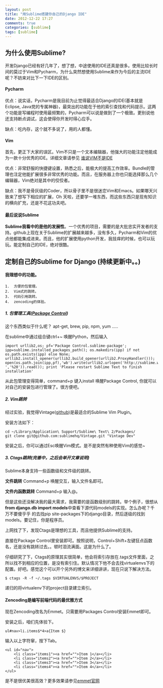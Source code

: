 ```yaml
---
layout: post
title: "用Sublime搭建你自己的Django IDE"
date: 2012-12-22 17:27
comments: true
categories: [sublime]
tags: [sublime]
---
```


## 为什么使用Sublime?

开发Django已经有好几年了，想了想，中途使用的IDE还真是很多。使用比较长时间的莫过于Vim和Pycharm，为什么突然想使用Sublime来作为今后的主流IDE呢？不妨来对比下一下IDE的区别。

<!--more-->



#### Pycharm


优点：说实话，Pycharm是我目前为止觉得最适合Django的IDE(基本就是Eclipse, Java党的专属神器)，最突出的功能在于他的索引查找和代码提示。这两个功能是写编程时使用最频繁的，Pycharm可以说是做到了一个极致。更别说他还支持断点调试，这会使得你开发时得心应手。



缺点：吃内存，这个就不多说了，用的人都懂。


#### Vim 

首先，更正下大家的误区。Vim不只是一个文本编辑器，他强大的功能注定他能成为一款十分优秀的IDE。详细文章请参见 [谁说VIM不是IDE](http://www.cnblogs.com/chijianqiang/archive/2012/10/30/vim-1.html)


优点：非常舒服的快捷键设置，熟悉之后，能极大的提高工作效率。Bundle的管理也注定他能扩展很多非常优秀的功能。而且，在服务器上你也只能选择那么几个编辑器，Vim绝对是其中的佼佼者。


缺点：我不是骨灰级的Coder，所以骨子里不是很迷恋Vim和Emacs。如果哪天兴致来了想写下相应的扩展，Oh 天啦，还要学一堆东西，而这些东西只是现有知识的横向扩充，还是不花这功夫吧。

#### 最后说说Sublime


**Sublime我看中的是他的发展性**。一个优秀的项目，需要的是大批忠实开发者的支持。github上现在关于Sublime的扩展越来越多，没有多久，Pycharm和Vim的优点他都能集成进来。而且，他的扩展使用python开发，我技痒的时候，也可以玩玩。能定制自己的IDE，绝对很酷。



## 定制自己的Sublime for Django (持续更新中。。) 


#### 我理想中的功能。


    1.  方便的包管理。 
    2.  Vim式的跳转。
    3.  代码引用跳转。
    4.  zencoding的体验。


#####  1. 包管理工具([Package Control](http://wbond.net/sublime_packages/package_control))
这个东西类似于什么呢？ apt-get, brew, pip, npm, yum .....


在sublime中通过组合键ctrl+~ 唤醒Python，然后输入

```
import urllib2,os; pf='Package Control.sublime-package'; ipp=sublime.installed_packages_path(); os.makedirs(ipp) if not os.path.exists(ipp) else None; urllib2.install_opener(urllib2.build_opener(urllib2.ProxyHandler())); open(os.path.join(ipp,pf),'wb').write(urllib2.urlopen('http://sublime.wbond.net/'+pf.replace(' ','%20')).read()); print 'Please restart Sublime Text to finish installation'
```

从此包管理变得简单，command+p 键入install 唤醒Package Control, 你就可以对自己的安装包进行管理了。很方便吧。

#####  2. Vim跳转
经过实验，我觉得Vintage([github](https://github.com/sublimehq/Vintage))是最适合的Sublime Vim Plugin。


安装方法如下：
```
cd ~/Library/Application\ Support/Sublime\ Text\ 2/Packages/
git clone git@github.com:sublimehq/Vintage.git "Vintage Dev"
```

安装之后，你可以通过Esc唤醒Vim模式。是不是突然有种使用Vim的感觉~


#####  3. Ctags跳转(完善中，之后会单开文章说明)
Sublime本身支持一些函数级和文件级的跳转。

**文件跳转** Command+p 唤醒交互，输入文件名即可。


**文件内函数跳转** Command+p 输入@。


但是这些还没解决我的最大需求，我需要的是函数级别的跳转。举个例子，很想从**from django.db import models**中查看下源代码models的实现。怎么办呢？千万不要傻乎乎
的去找pip site-packages下的django目录，然后逐级的找到models。要记住，你是程序员。


上网找了下，发现Ctags是理想的工具，而且他提供Sublime的支持。




直接在Package Control里安装即可。按照说明，Control+Shift+左键狂点函数名，还是没有跳转过去。。顿时泪流满面。这是为什么了。


仔细研究了下，Ctags的原理其实很简单，他会将索引存放在.tags文件里面，之所以找不到相应的位置，是没有索引住。默认情况下他不会去找virtualenvs下的配置。好吧。感觉这个可以开个另外的博文来详细讲讲，现在只说下解决方法。
```
$ ctags -R -f ~/.tags $VIRTUALENVS/$PROJECT
```
递归的将virtualenv下的project目录建立索引。


#### Zencoding是编写前端代码的最优雅方式
现在Zencoding改名为Emmet。只需要用Packages Control安装Emmet即可。


安装之后，咱们先体验下。

    ul#nav>li.items$*4>a{Item $}



输入以上字符窜，按下Tab。

    <ul id="nav">
        <li class="items1"><a href="">Item 1</a></li>
        <li class="items2"><a href="">Item 2</a></li>
        <li class="items3"><a href="">Item 3</a></li>
        <li class="items4"><a href="">Item 4</a></li>
    </ul>

是不是很优美很高效？更多效果请参见[emmet官网](http://docs.emmet.io/)





